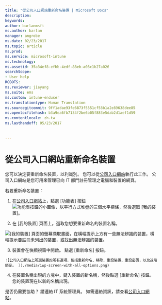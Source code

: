 ```yaml
---
title: "從公司入口網站重新命名裝置 | Microsoft Docs"
description: 
keywords: 
author: barlanmsft
ms.author: barlan
manager: angrobe
ms.date: 02/23/2017
ms.topic: article
ms.prod: 
ms.service: microsoft-intune
ms.technology: 
ms.assetid: 35a34ef8-efbb-4edf-88eb-a03c1b27a026
searchScope:
- User help
ROBOTS: 
ms.reviewer: jieyang
ms.suite: ems
ms.custom: intune-enduser
ms.translationtype: Human Translation
ms.sourcegitcommit: 9ff1adae93fe6873f5551cf58b1a2e89638dee85
ms.openlocfilehash: b3a9ea6fb7134f2be6b05f883e5dab2d1aef1d59
ms.contentlocale: zh-tw
ms.lasthandoff: 05/23/2017


---
```


# <a name="rename-your-device-from-the-company-portal-website"></a>從公司入口網站重新命名裝置

您可以決定要重新命名裝置，以利識別。 您可以從[公司入口網站](http://portal.manage.microsoft.com)執行此工作。 公司入口網站是您可用來管理已向 IT 部門註冊管理之電腦和裝置的網頁。

若要重新命名裝置：

1.    在[公司入口網站](http://portal.manage.microsoft.com)上，點選 [功能表] 按鈕![功能表按鈕的小圖像，以平行方式堆疊的三個水平橫條](/Intune/whats-new/media/CP_hamburger_menu.png)，然後選取 [我的裝置]。

2. 在 [我的裝置] 頁面上，選取您想要重新命名的裝置名稱。

  ![[我的裝置] 頁面的螢幕擷取畫面，在橫幅提示上方有一些無法辨識的裝置，橫幅提示要註冊未列出的裝置，或找出無法辨識的裝置。](./media/macOS_enroll_002_tap_here_banner.png)

3.    裝置會在快顯視窗中開啟。 點選 [重新命名] 按鈕。

    ![公司入口網站上所選裝置的所有選項，包括重新命名、移除、重設裝置、重設密碼，以及遠端鎖定。 ](./media/iwp-screen-with-all-options.png)

4.  在裝置名稱出現的方塊中，鍵入裝置的新名稱，然後點選 [重新命名] 按鈕。 您的裝置現在以新的名稱出現。

是否仍需要協助？ 請連絡 IT 系統管理員。 如需連絡資訊，請查看[公司入口網站](http://portal.manage.microsoft.com)。

